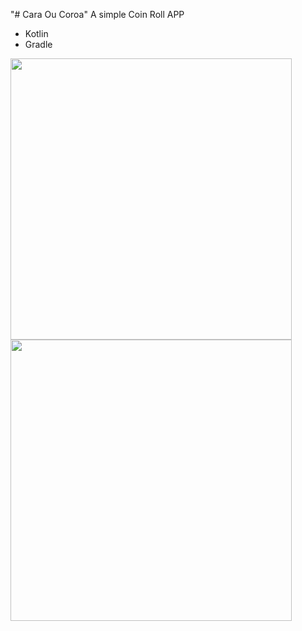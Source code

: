 "# Cara Ou Coroa" 
A simple Coin Roll APP
- Kotlin
- Gradle

 <img src="https://user-images.githubusercontent.com/64864720/118850978-b0c9da80-b8a7-11eb-82ba-b342a8d1234f.jpeg" data-canonical-src="https://user-images.githubusercontent.com/64864720/118850978-b0c9da80-b8a7-11eb-82ba-b342a8d1234f.jpeg" height="450" />

 <img src="https://user-images.githubusercontent.com/64864720/118850981-b1627100-b8a7-11eb-8426-e8a2965d5f8c.jpeg" data-canonical-src="https://user-images.githubusercontent.com/64864720/118850981-b1627100-b8a7-11eb-8426-e8a2965d5f8c.jpeg" height="450" />
